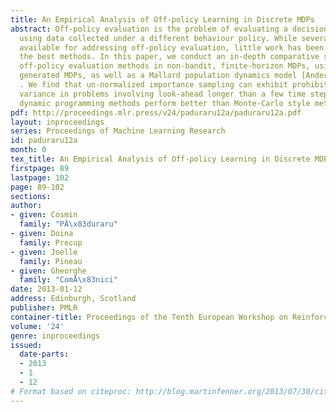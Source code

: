 ```yaml
---
title: An Empirical Analysis of Off-policy Learning in Discrete MDPs
abstract: Off-policy evaluation is the problem of evaluating a decision-making policy
  using data collected under a different behaviour policy. While several methods are
  available for addressing off-policy evaluation, little work has been done on identifying
  the best methods. In this paper, we conduct an in-depth comparative study of several
  off-policy evaluation methods in non-bandit, finite-horizon MDPs, using randomly
  generated MDPs, as well as a Mallard population dynamics model [Anderson, 1975]
  . We find that un-normalized importance sampling can exhibit prohibitively large
  variance in problems involving look-ahead longer than a few time steps, and that
  dynamic programming methods perform better than Monte-Carlo style methods.
pdf: http://proceedings.mlr.press/v24/paduraru12a/paduraru12a.pdf
layout: inproceedings
series: Proceedings of Machine Learning Research
id: paduraru12a
month: 0
tex_title: An Empirical Analysis of Off-policy Learning in Discrete MDPs
firstpage: 89
lastpage: 102
page: 89-102
sections: 
author:
- given: Cosmin
  family: "PÄ\x83duraru"
- given: Doina
  family: Precup
- given: Joelle
  family: Pineau
- given: Gheorghe
  family: "ComÄ\x83nici"
date: 2013-01-12
address: Edinburgh, Scotland
publisher: PMLR
container-title: Proceedings of the Tenth European Workshop on Reinforcement Learning
volume: '24'
genre: inproceedings
issued:
  date-parts:
  - 2013
  - 1
  - 12
# Format based on citeproc: http://blog.martinfenner.org/2013/07/30/citeproc-yaml-for-bibliographies/
---
```

